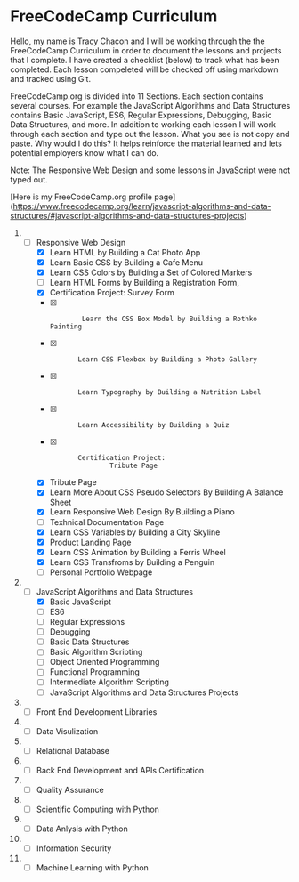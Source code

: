 # FreeCodeCamp Curriculum
Hello, my name is Tracy Chacon and I will be working through the the FreeCodeCamp Curriculum in order to document the lessons and projects that I complete. I have created a checklist (below) to track what has been completed. Each lesson compeleted will be checked off using markdown and tracked using Git. 

FreeCodeCamp.org is divided into 11 Sections. Each  section contains several courses. For example the JavaScript Algorithms and Data Structures contains Basic JavaScript, ES6, Regular Expressions, Debugging, Basic Data Structures, and more. In addition to working each lesson I will work through each section and type out the lesson. What you see is not copy and paste. Why would I do this? It helps reinforce the material learned and lets potential employers know what I can do. 

Note: The Responsive Web Design and some lessons in JavaScript were not typed out.

[Here is my FreeCodeCamp.org profile page] (https://www.freecodecamp.org/learn/javascript-algorithms-and-data-structures/#javascript-algorithms-and-data-structures-projects)


1.  - [ ] Responsive Web Design
        - [x]    Learn HTML by Building a Cat Photo App
        - [x]    Learn Basic CSS by Building a Cafe Menu
        - [x]    Learn CSS Colors by Building a Set of Colored Markers
        - [ ]    Learn HTML Forms by Building a Registration Form, 
        - [x]    Certification Project:
                     Survey Form
        - [x]             Learn the CSS Box Model by Building a Rothko Painting
        - [x]            Learn CSS Flexbox by Building a Photo Gallery
        - [x]            Learn Typography by Building a Nutrition Label
        - [x]            Learn Accessibility by Building a Quiz
        - [x]            Certification Project:
                             Tribute Page
        - [x] Tribute Page
        - [x] Learn More About CSS Pseudo Selectors By Building A Balance Sheet
        - [x] Learn Responsive Web Design By Building a Piano 
        - [ ] Texhnical Documentation Page
        - [x] Learn CSS Variables by Building a City Skyline 
        - [x] Product Landing Page
        - [x] Learn CSS Animation by Building a Ferris Wheel
        - [x] Learn CSS Transfroms by Building a Penguin
        - [ ] Personal Portfolio Webpage
2.  - [ ] JavaScript Algorithms and Data Structures
        - [x] Basic JavaScript
        - [ ] ES6
        - [ ] Regular Expressions
        - [ ] Debugging
        - [ ] Basic Data Structures
        - [ ] Basic Algorithm Scripting
        - [ ] Object Oriented Programming
        - [ ] Functional Programming
        - [ ] Intermediate Algorithm Scripting
        - [ ] JavaScript Algorithms and Data Structures Projects
3.  - [ ] Front End Development Libraries
4.  - [ ] Data Visulization
5.  - [ ] Relational Database
6.  - [ ] Back End Development and APIs Certification
7.  - [ ] Quality Assurance
8.  - [ ] Scientific Computing with Python
9.  - [ ] Data Anlysis with Python
10. - [ ] Information Security
11. - [ ] Machine Learning with Python